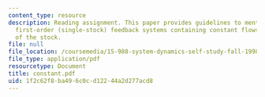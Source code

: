 ```yaml
---
content_type: resource
description: Reading assignment. This paper provides guidelines to mentally simulate
  first-order (single-stock) feedback systems containing constant flows into or out
  of the stock.
file: null
file_location: /coursemedia/15-988-system-dynamics-self-study-fall-1998-spring-1999/1f2c62f8ba496c0cd12244a2d277acd8_constant.pdf
file_type: application/pdf
resourcetype: Document
title: constant.pdf
uid: 1f2c62f8-ba49-6c0c-d122-44a2d277acd8
---
```

